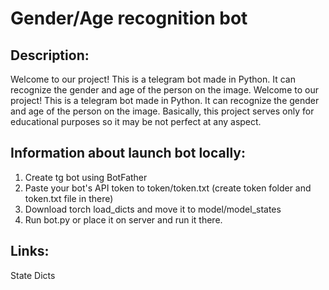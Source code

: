 # Gender/Age recognition bot

## Description:
Welcome to our project! This is a telegram bot made in Python. It can recognize the gender and age of the person on the image.
Welcome to our project! This is a telegram bot made in Python. It can recognize the gender and age of the person on the image. 
Basically, this project serves only for educational purposes so it may be not perfect at any aspect.

## Information about launch bot locally:
1. Create tg bot using BotFather
2. Paste your bot's API token to token/token.txt (create token folder and token.txt file in there)
3. Download torch load_dicts and move it to model/model_states
4. Run bot.py or place it on server and run it there.

## Links:
State Dicts
